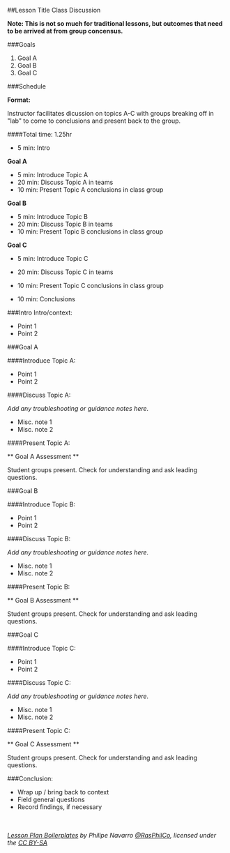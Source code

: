 ##Lesson Title Class Discussion

**Note: This is not so much for traditional lessons, but outcomes that need to be arrived at from group concensus.**

###Goals
1. Goal A
2. Goal B
3. Goal C

###Schedule

**Format:**

Instructor facilitates dicussion on topics A-C with groups breaking off in "lab" to come to conclusions and present back to the group.

####Total time: 1.25hr

- 5 min: Intro

**Goal A**

- 5 min: Introduce Topic A
- 20 min: Discuss Topic A in teams
- 10 min: Present Topic A conclusions in class group


**Goal B**

- 5 min: Introduce Topic B
- 20 min: Discuss Topic B in teams
- 10 min: Present Topic B conclusions in class group


**Goal C**

- 5 min: Introduce Topic C
- 20 min: Discuss Topic C in teams
- 10 min: Present Topic C conclusions in class group

- 10 min: Conclusions

###Intro
Intro/context:

+ Point 1
+ Point 2

###Goal A

####Introduce Topic A:

+ Point 1
+ Point 2

####Discuss Topic A:

*Add any troubleshooting or guidance notes here.*

+ Misc. note 1
+ Misc. note 2


####Present Topic A:

** Goal A Assessment **

Student groups present. Check for understanding and ask leading questions.

###Goal B

####Introduce Topic B:

+ Point 1
+ Point 2

####Discuss Topic B:

*Add any troubleshooting or guidance notes here.*

+ Misc. note 1
+ Misc. note 2


####Present Topic B:

** Goal B Assessment **

Student groups present. Check for understanding and ask leading questions.

###Goal C

####Introduce Topic C:

+ Point 1
+ Point 2

####Discuss Topic C:

*Add any troubleshooting or guidance notes here.*

+ Misc. note 1
+ Misc. note 2


####Present Topic C:


** Goal C Assessment **

Student groups present. Check for understanding and ask leading questions.


###Conclusion:

- Wrap up / bring back to context
- Field general questions
- Record findings, if necessary 


<br/><br />
*[Lesson Plan Boilerplates](https://github.com/RasPhilCo/lesson-plan-boiler-plates)  by Philipe Navarro [@RasPhilCo](https://github.com/RasPhilCo), licensed under the [CC BY-SA](http://creativecommons.org/licenses/by-sa/4.0/)*